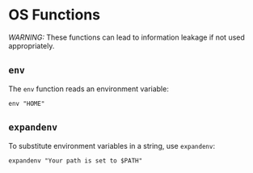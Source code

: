 # OS Functions

_WARNING:_ These functions can lead to information leakage if not used
appropriately.

## `env`

The `env` function reads an environment variable:

```
env "HOME"
```

## `expandenv`

To substitute environment variables in a string, use `expandenv`:

```
expandenv "Your path is set to $PATH"
```
